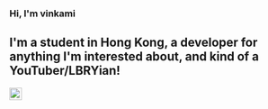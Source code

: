 ### Hi, I'm vinkami

## I'm a student in Hong Kong, a developer for anything I'm interested about, and kind of a YouTuber/LBRYian!
[<img align="left" alt="vinkami | Link in Bio" width="22px" src="https://pbs.twimg.com/profile_images/1392488669034995719/Y5-Kj-LS_400x400.png" />][willow]

[willow]: https://wlo.link/@vinkami
